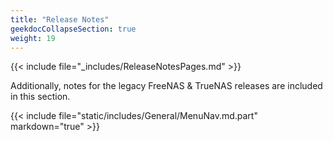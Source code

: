 ```yaml
---
title: "Release Notes"
geekdocCollapseSection: true
weight: 19
---
```


{{< include file="_includes/ReleaseNotesPages.md" >}}

Additionally, notes for the legacy FreeNAS & TrueNAS releases are included in this section.

{{< include file="static/includes/General/MenuNav.md.part" markdown="true" >}}
